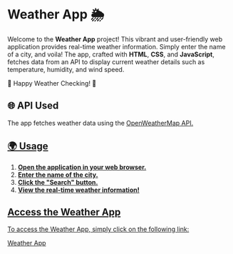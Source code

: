 <!DOCTYPE html>
<html lang="en">
<body>
    <h1>Weather App 🌦️</h1>
    <p>Welcome to the <b>Weather App</b> project! This vibrant and user-friendly web application provides real-time weather information. Simply enter the name of a city, and voila! The app, crafted with <b>HTML</b>, <b>CSS</b>, and <b>JavaScript</b>, fetches data from an API to display current weather details such as temperature, humidity, and wind speed.</p> <p>🌈 Happy Weather Checking! 🌈</p>

   <h2>🌐 API Used</h2>
   <p>The app fetches weather data using the <a href="https://openweathermap.org/api" target="_blank"> OpenWeatherMap API.</p>
   
   <h2>🌍 Usage</h2>
    <ol>
        <li><b>Open the application in your web browser.</b></li>
        <li><b>Enter the name of the city.</b></li>
        <li><b>Click the "Search" button.</b></li>
        <li><b>View the real-time weather information!</b></li>
    </ol>
    
<h2>Access the Weather App</h2>
    <p>To access the Weather App, simply click on the following link:</p>
    <a href="https://sammed03.github.io/weather-app/" target="_blank">Weather App</a>

</body>
</html>

